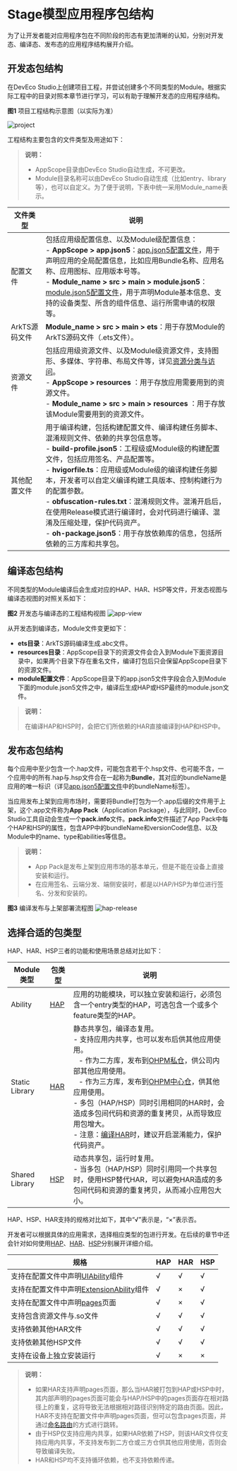 # Stage模型应用程序包结构

为了让开发者能对应用程序包在不同阶段的形态有更加清晰的认知，分别对开发态、编译态、发布态的应用程序结构展开介绍。

## 开发态包结构
在DevEco Studio上创建项目工程，并尝试创建多个不同类型的Module。根据实际工程中的目录对照本章节进行学习，可以有助于理解开发态的应用程序结构。

**图1** 项目工程结构示意图（以实际为准）

![project](figures/project.png)

工程结构主要包含的文件类型及用途如下：

> **说明：**
>
> - AppScope目录由DevEco Studio自动生成，不可更改。
> - Module目录名称可以由DevEco Studio自动生成（比如entry、library等），也可以自定义。为了便于说明，下表中统一采用Module_name表示。


| 文件类型 | 说明 |
| -------- | -------- |
| 配置文件 | 包括应用级配置信息、以及Module级配置信息：<br/> - **AppScope &gt; app.json5**：[app.json5配置文件](app-configuration-file.md)，用于声明应用的全局配置信息，比如应用Bundle名称、应用名称、应用图标、应用版本号等。<br/> - **Module_name &gt; src &gt; main &gt; module.json5**：[module.json5配置文件](module-configuration-file.md)，用于声明Module基本信息、支持的设备类型、所含的组件信息、运行所需申请的权限等。 |
| ArkTS源码文件 | **Module_name &gt; src &gt; main &gt; ets**：用于存放Module的ArkTS源码文件（.ets文件）。|
| 资源文件 | 包括应用级资源文件、以及Module级资源文件，支持图形、多媒体、字符串、布局文件等，详见[资源分类与访问](resource-categories-and-access.md)。<br/> - **AppScope &gt; resources** ：用于存放应用需要用到的资源文件。<br/> - **Module_name &gt; src &gt; main &gt; resources** ：用于存放该Module需要用到的资源文件。|
| 其他配置文件 | 用于编译构建，包括构建配置文件、编译构建任务脚本、混淆规则文件、依赖的共享包信息等。<br/> - **build-profile.json5**：工程级或Module级的构建配置文件，包括应用签名、产品配置等。 <br/> - **hvigorfile.ts**：应用级或Module级的编译构建任务脚本，开发者可以自定义编译构建工具版本、控制构建行为的配置参数。<br/> - **obfuscation-rules.txt**：混淆规则文件。混淆开启后，在使用Release模式进行编译时，会对代码进行编译、混淆及压缩处理，保护代码资产。<br/> - **oh-package.json5**：用于存放依赖库的信息，包括所依赖的三方库和共享包。 |


## 编译态包结构
不同类型的Module编译后会生成对应的HAP、HAR、HSP等文件，开发态视图与编译态视图的对照关系如下：

**图2** 开发态与编译态的工程结构视图
![app-view](figures/app-view.png)

从开发态到编译态，Module文件变更如下：
- **ets目录**：ArkTS源码编译生成.abc文件。
- **resources目录**：AppScope目录下的资源文件会合入到Module下面资源目录中，如果两个目录下存在重名文件，编译打包后只会保留AppScope目录下的资源文件。
- **module配置文件**：AppScope目录下的app.json5文件字段会合入到Module下面的module.json5文件之中，编译后生成HAP或HSP最终的module.json文件。

> **说明：**
>
> 在编译HAP和HSP时，会把它们所依赖的HAR直接编译到HAP和HSP中。

## 发布态包结构

每个应用中至少包含一个.hap文件，可能包含若干个.hsp文件、也可能不含，一个应用中的所有.hap与.hsp文件合在一起称为**Bundle**，其对应的bundleName是应用的唯一标识（详见[app.json5配置文件](app-configuration-file.md)中的bundleName标签）。

当应用发布上架到应用市场时，需要将Bundle打包为一个.app后缀的文件用于上架，这个.app文件称为**App Pack**（Application Package），与此同时，DevEco Studio工具自动会生成一个**pack.info**文件。**pack.info**文件描述了App Pack中每个HAP和HSP的属性，包含APP中的bundleName和versionCode信息、以及Module中的name、type和abilities等信息。

> **说明：**
>
> - App Pack是发布上架到应用市场的基本单元，但是不能在设备上直接安装和运行。
> - 在应用签名、云端分发、端侧安装时，都是以HAP/HSP为单位进行签名、分发和安装的。

**图3** 编译发布与上架部署流程图
![hap-release](figures/hap-release.png)

## 选择合适的包类型

HAP、HAR、HSP三者的功能和使用场景总结对比如下：

| Module类型 | 包类型 | 说明 |
| -------- | -------- | -------- |
| Ability | [HAP](hap-package.md)| 应用的功能模块，可以独立安装和运行，必须包含一个entry类型的HAP，可选包含一个或多个feature类型的HAP。|
| Static Library | [HAR](har-package.md) | 静态共享包，编译态复用。<br/> - 支持应用内共享，也可以发布后供其他应用使用。<br/> &ensp; - 作为二方库，发布到[OHPM私仓](https://developer.huawei.com/consumer/cn/doc/harmonyos-guides/ide-ohpm-repo)，供公司内部其他应用使用。<br/> &ensp; - 作为三方库，发布到[OHPM中心仓](https://ohpm.openharmony.cn/)，供其他应用使用。<br/> - 多包（HAP/HSP）同时引用相同的HAR时，会造成多包间代码和资源的重复拷贝，从而导致应用包增大。<br/> - 注意：[编译HAR](har-package.md#编译)时，建议开启混淆能力，保护代码资产。 |
| Shared Library | [HSP](in-app-hsp.md)| 动态共享包，运行时复用。<br/> - 当多包（HAP/HSP）同时引用同一个共享包时，使用HSP替代HAR，可以避免HAR造成的多包间代码和资源的重复拷贝，从而减小应用包大小。 |

HAP、HSP、HAR支持的规格对比如下，其中“√”表示是，“×”表示否。

开发者可以根据具体的应用需求，选择相应类型的包进行开发。在后续的章节中还会针对如何使用[HAP](hap-package.md)、[HAR](har-package.md)、[HSP](in-app-hsp.md)分别展开详细介绍。

| 规格| HAP | HAR | HSP |
| -------- | ---------- |----------- |----------- |
| 支持在配置文件中声明[UIAbility](../application-models/uiability-overview.md)组件|  √  |  √   |  √   |
| 支持在配置文件中声明[ExtensionAbility](../application-models/extensionability-overview.md)组件  | √ | × | √ |
| 支持在配置文件中声明[pages](./module-configuration-file.md#pages标签)页面| √  |× |√ |
| 支持包含资源文件与.so文件 | √  |√ |√|
| 支持依赖其他HAR文件 | √ |√  |√  |
| 支持依赖其他HSP文件 | √ |√  |√  |
| 支持在设备上独立安装运行 | √ |× |× |

> **说明：**
>
> - 如果HAR支持声明pages页面，那么当HAR被打包到HAP或HSP中时，其内部声明的pages页面可能会与HAP/HSP中的pages页面存在相对路径上的重复，这将导致无法根据相对路径识别特定的路由页面。因此，HAR不支持在配置文件中声明pages页面，但可以包含pages页面，并通过[命名路由](../ui/arkts-routing.md#命名路由)的方式进行跳转。
> - 由于HSP仅支持应用内共享，如果HAR依赖了HSP，则该HAR文件仅支持应用内共享，不支持发布到二方仓或三方仓供其他应用使用，否则会导致编译失败。
> - HAR和HSP均不支持循环依赖，也不支持依赖传递。

